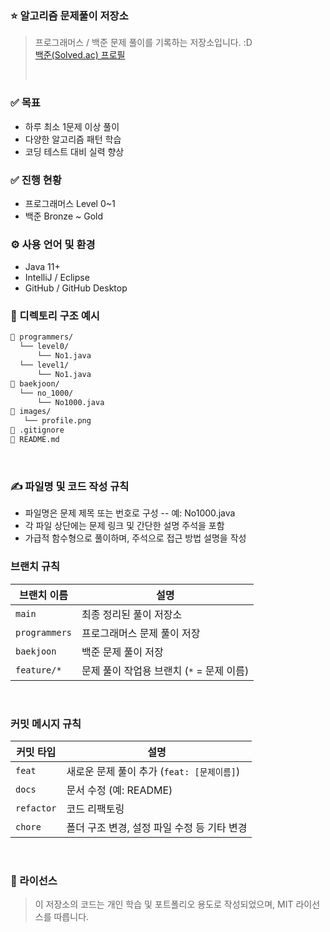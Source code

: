### ⭐ 알고리즘 문제풀이 저장소

> 프로그래머스 / 백준 문제 풀이를 기록하는 저장소입니다. :D <br/> [백준(Solved.ac) 프로필](https://solved.ac/profile/bangsa100)
>
> <br/>

### ✅ 목표

- 하루 최소 1문제 이상 풀이
- 다양한 알고리즘 패턴 학습
- 코딩 테스트 대비 실력 향상
  <br/>

### ✅ 진행 현황

- 프로그래머스 Level 0~1
- 백준 Bronze ~ Gold
  <br/>

### ⚙️ 사용 언어 및 환경

- Java 11+
- IntelliJ / Eclipse
- GitHub / GitHub Desktop
  <br/>

### 📂 디렉토리 구조 예시

```bash
📁 programmers/
  └── level0/
      └── No1.java
  └── level1/
      └── No1.java
📁 baekjoon/
  └── no_1000/
      └── No1000.java
📁 images/
   └── profile.png
📄 .gitignore
📄 README.md
```

<br/>

### ✍️ 파일명 및 코드 작성 규칙

- 파일명은 문제 제목 또는 번호로 구성
  -- 예: No1000.java
- 각 파일 상단에는 문제 링크 및 간단한 설명 주석을 포함
- 가급적 함수형으로 풀이하며, 주석으로 접근 방법 설명을 작성
  <br/>

### 브랜치 규칙

| 브랜치 이름   | 설명                                      |
| ------------- | ----------------------------------------- |
| `main`        | 최종 정리된 풀이 저장소                   |
| `programmers` | 프로그래머스 문제 풀이 저장               |
| `baekjoon`    | 백준 문제 풀이 저장                       |
| `feature/*`   | 문제 풀이 작업용 브랜치 (`*` = 문제 이름) |

<br/>

### 커밋 메시지 규칙

| 커밋 타입  | 설명                                        |
| ---------- | ------------------------------------------- |
| `feat`     | 새로운 문제 풀이 추가 (`feat: [문제이름]`)  |
| `docs`     | 문서 수정 (예: README)                      |
| `refactor` | 코드 리팩토링                               |
| `chore`    | 폴더 구조 변경, 설정 파일 수정 등 기타 변경 |

<br/>

### 📄 라이선스

> 이 저장소의 코드는 개인 학습 및 포트폴리오 용도로 작성되었으며, MIT 라이선스를 따릅니다.
